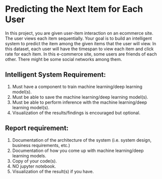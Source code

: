 # Predicting the Next Item for Each User

In this project, you are given user-item interaction on an ecommerce site. The user
views each item sequentially. Your goal is to build an intelligent system to predict the
item among the given items that the user will view. In this dataset, each user will have
the timespan to view each item and click rate for each item.
In this e-commerce site, some users are friends of each other. There might be some
social networks among them.

## Intelligent System Requirement:
1. Must have a component to train machine learning/deep learning model(s).
2. Must be able to save the machine learning/deep learning model(s).
3. Must be able to perform inference with the machine learning/deep learning
model(s).
4. Visualization of the results/findings is encouraged but optional.


## Report requirement:
1. Documentation of the architecture of the system (i.e. system design, business
requirements, etc.)
2. Documentation of how you come up with machine learning/deep learning
models.
3. Copy of your code(s).
4. NO jupyter notebook.
5. Visualization of the result(s) if you have.